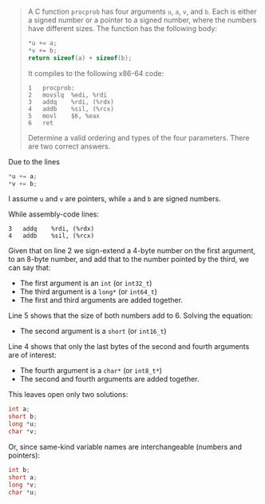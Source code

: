 > A C function `procprob` has four arguments `u`, `a`, `v`, and `b`. Each is
> either a signed number or a pointer to a signed number, where the numbers have
> different sizes. The function has the following body:
> ```C
> *u += a;
> *v += b;
> return sizeof(a) + sizeof(b);
> ```
> It compiles to the following x86-64 code:
> ```Assembly
> 1   procprob:
> 2   movslq  %edi, %rdi
> 3   addq    %rdi, (%rdx)
> 4   addb    %sil, (%rcx)
> 5   movl    $6, %eax
> 6   ret
> ```
> Determine a valid ordering and types of the four parameters.
> There are two correct answers.

Due to the lines
```C
*u += a;
*v += b;
```
I assume `u` and `v` are pointers, while `a` and `b` are signed numbers.

While assembly-code lines:
```Assembly
3   addq    %rdi, (%rdx)
4   addb    %sil, (%rcx)
```

Given that on line 2 we sign-extend a 4-byte number on the first argument,
to an 8-byte number, and add that to the number pointed by the third,
we can say that:
- The first argument is an `int` (or `int32_t`)
- The third argument is a `long*` (or `int64_t`)
- The first and third arguments are added together.

Line 5 shows that the size of both numbers add to 6. Solving the equation:
- The second argument is a `short` (or `int16_t`)

Line 4 shows that only the last bytes of the second and fourth arguments are
of interest:
- The fourth argument is a `char*` (or `int8_t*`)
- The second and fourth arguments are added together.

This leaves open only two solutions:
```C
int a;
short b;
long *u;
char *v;
```

Or, since same-kind variable names are interchangeable (numbers and pointers):
```C
int b;
short a;
long *v;
char *u;
```
